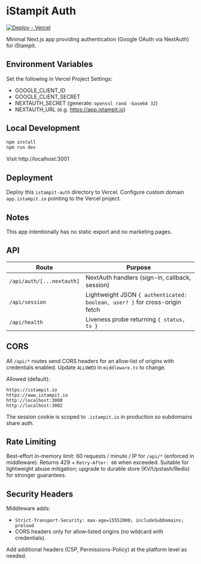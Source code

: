 # iStampit Auth

[![Deploy - Vercel](https://img.shields.io/badge/Deploy-Vercel-black)](https://vercel.com/)

Minimal Next.js app providing authentication (Google OAuth via NextAuth) for iStampit.

## Environment Variables

Set the following in Vercel Project Settings:

- GOOGLE_CLIENT_ID
- GOOGLE_CLIENT_SECRET
- NEXTAUTH_SECRET (generate: `openssl rand -base64 32`)
- NEXTAUTH_URL (e.g. https://app.istampit.io)

## Local Development

```bash
npm install
npm run dev
```

Visit http://localhost:3001

## Deployment

Deploy this `istampit-auth` directory to Vercel. Configure custom domain `app.istampit.io` pointing to the Vercel project.

## Notes

This app intentionally has no static export and no marketing pages.

## API

| Route | Purpose |
|-------|---------|
| `/api/auth/[...nextauth]` | NextAuth handlers (sign-in, callback, session) |
| `/api/session` | Lightweight JSON `{ authenticated: boolean, user? }` for cross-origin fetch |
| `/api/health` | Liveness probe returning `{ status, ts }` |

## CORS

All `/api/*` routes send CORS headers for an allow‑list of origins with credentials enabled. Update `ALLOWED` in `middleware.ts` to change.

Allowed (default):

```text
https://istampit.io
https://www.istampit.io
http://localhost:3000
http://localhost:3002
```

The session cookie is scoped to `.istampit.io` in production so subdomains share auth.

## Rate Limiting

Best-effort in-memory limit: 60 requests / minute / IP for `/api/*` (enforced in middleware). Returns 429 + `Retry-After: 60` when exceeded. Suitable for lightweight abuse mitigation; upgrade to durable store (KV/Upstash/Redis) for stronger guarantees.

## Security Headers

Middleware adds:
* `Strict-Transport-Security: max-age=15552000; includeSubDomains; preload`
* CORS headers only for allow‑listed origins (no wildcard with credentials).

Add additional headers (CSP, Permissions-Policy) at the platform level as needed.
